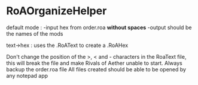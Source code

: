 # RoAOrganizeHelper
default mode :
-input hex from order.roa **without spaces**
-output should be the names of the mods

text->hex : uses the .RoAText to create a .RoAHex

Don't change the position of the >, < and - characters in the RoaText file, this will break the file and make Rivals of Aether unable to start.
Always backup the order.roa file
All files created should be able to be opened by any notepad app
